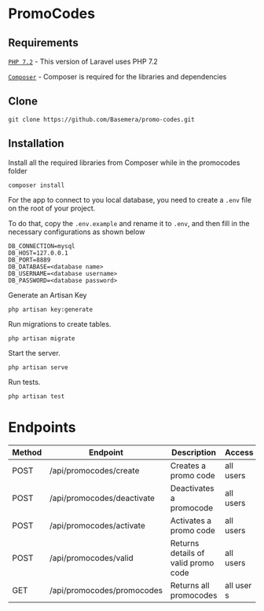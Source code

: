 # PromoCodes

## Requirements

[`PHP 7.2`](http://php.net/manual/en/install.php) - This version of Laravel uses PHP 7.2

[`Composer`](https://getcomposer.org/) - Composer is required for the libraries and dependencies

## Clone 
```git clone https://github.com/Basemera/promo-codes.git```

## Installation

Install all the required libraries from Composer while in the promocodes folder
```
composer install
```
For the app to connect to you local database, you need to create a `.env` file on the root of your project.

To do that, copy the `.env.example` and rename it to `.env`, and then fill in the
necessary configurations as shown below
```
DB_CONNECTION=mysql
DB_HOST=127.0.0.1
DB_PORT=8889
DB_DATABASE=<database name>
DB_USERNAME=<database username>
DB_PASSWORD=<database password>

```

Generate an Artisan Key
```
php artisan key:generate
```

Run migrations to create tables.
```
php artisan migrate
```


Start the server.
```
php artisan serve
```


Run tests.
```
php artisan test
```

# Endpoints

| Method | Endpoint                                              | Description                  | Access          |
|--------|-------------------------------------------------------|------------------------------|-----------------|
| POST   | /api/promocodes/create                                | Creates a promo code         | all users       |
| POST   | /api/promocodes/deactivate                            | Deactivates a promocode      | all users       |
| POST   | /api/promocodes/activate                              | Activates a promo code       | all users       |
| POST    | /api/promocodes/valid                                 | Returns details of valid promo code|all users        |
| GET    | /api/promocodes/promocodes                            | Returns all promocodes       | all user s   |
